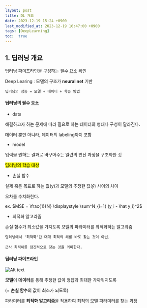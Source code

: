 ```yaml
---
layout: post
title: DL 개요
date: 2023-12-19 15:24 +0900
last_modified_at: 2023-12-19 16:47:00 +0900
tags: [DeepLearning]
toc:  true
---
```


## 1. 딥러닝 개요

딥러닝 파이프라인을 구성하는 필수 요소 확인

Deep Learing : 모델의 구조가 **neural net** 기반

    딥러닝의 성능 = 모델 + 데이터 + 학습 방법

#### 딥러닝의 필수 요소

-  data

해결하고자 하는 문제에 따라 필요로 하는 데이터의 형태나 구성이 달라진다.

데이터 뿐만 아니라, 데이터의 labeling까지 포함

- model

입력을 원하는 결과로 바꾸어주는 일련의 연산 과정을 구조화한 것

<mark>딥러닝의 학습 대상</mark>

- 손실 함수

실제 혹은 목표로 하는 값(y)과 모델의 추정한 값($\hat y$) 사이의 차이

오차를 수치화한다.

ex. $MSE = \frac{1}{N} \displaystyle \sum^N_{i=1} (y_i - \hat y_i)^2$

- 최적화 알고리즘

손실 함수가 최소값을 가지도록 모델의 파라미터를 최적화하는 알고리즘

    딥러닝에서 '최적화'란 대개 최적의 해를 바로 찾는 것이 아닌,
    
    근사 최적해를 점진적으로 찾는 것을 의미한다.

#### 딥러닝 파이프라인

![Alt text](\..\img\DLPL.png)

**모델**이 **데이터**를 통해 추정한 값이 정답과 최대한 가까워지도록

(= **손실 함수**의 값이 최소가 되도록)

파라미터를 **최적화 알고리즘**을 적용하여 최적의 모델 파라미터를 찾는 과정 